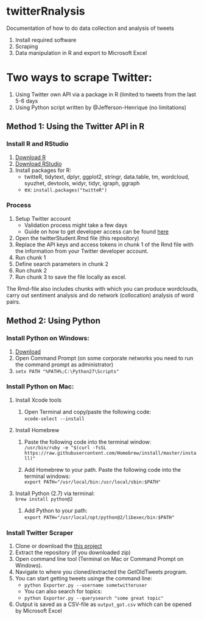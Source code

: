 # twitterRnalysis
Documentation of how to do data collection and analysis of tweets

1. Install required software<br/>
2. Scraping<br/>
3. Data manipulation in R and export to Microsoft Excel<br/>

# Two ways to scrape Twitter:
1. Using Twitter own API via a package in R (limited to tweets from the last 5-6 days
2. Using Python script written by @Jefferson-Henrique (no limitations)

## Method 1: Using the Twitter API in R

### Install R and RStudio    
1. [Download R](https://cran.r-project.org/)
2. [Download RStudio](https://www.rstudio.com/products/rstudio/download/)
3. Install packages for R:<br/>   
    - twitteR, tidytext, dplyr, ggplot2, stringr, data.table, tm, wordcloud, syuzhet, devtools, widyr, tidyr, igraph, ggraph
    - ex: `install.packages("twitteR")`

### Process
1. Setup Twitter account
    - Validation process might take a few days
    - Guide on how to get developer access can be found [here](https://towardsdatascience.com/access-data-from-twitter-api-using-r-and-or-python-b8ac342d3efe) 
2. Open the twitterStudent.Rmd file (this repository)
3. Replace the API keys and access tokens in chunk 1 of the Rmd file with the information from your Twitter developer account.
4. Run chunk 1
5. Define search parameters in chunk 2
6. Run chunk 2
7. Run chunk 3 to save the file locally as excel.

The Rmd-file also includes chunks with which you can produce wordclouds, carry out sentiment analysis and do network (collocation) analysis of word pairs. 


## Method 2: Using Python

### Install Python on Windows:
1. [Download](https://www.python.org/downloads/release/python-2715/) <br/>
2. Open Command Prompt (on some corporate networks you need to run the command prompt as administrator)
3. `setx PATH "%PATH%;C:\Python27\Scripts"`

### Install Python on Mac:
1. Install Xcode tools <br/>
    1. Open Terminal and copy/paste the following code:<br/>
    `xcode-select --install`

2. Install Homebrew <br/>
    1. Paste the following code into the terminal window:<br/>
    `/usr/bin/ruby -e "$(curl -fsSL https://raw.githubusercontent.com/Homebrew/install/master/install)"`
    
    2. Add Homebrew to your path. Paste the following code into the terminal windows: <br/>
    `export PATH="/usr/local/bin:/usr/local/sbin:$PATH"`
  
3. Install Python (2.7) via terminal:<br/>
`brew install python@2`
    1. Add Python to your path:<br/>
    `export PATH="/usr/local/opt/python@2/libexec/bin:$PATH"`

### Install Twitter Scraper
1. Clone or download the [this project](https://github.com/Jefferson-Henrique/GetOldTweets-python)
2. Extract the repository (if you downloaded zip)
2. Open command line tool (Terminal on Mac or Command Prompt on Windows). 
3. Navigate to where you cloned/extracted the GetOldTweets program.
4. You can start getting tweets usinge the command line:
    - `python Exporter.py --username sometwitteruser`
    - You can also search for topics:
    - `python Exporter.py --querysearch "some great topic"`
5. Output is saved as a CSV-file as `output_got.csv` which can be opened by Microsoft Excel
